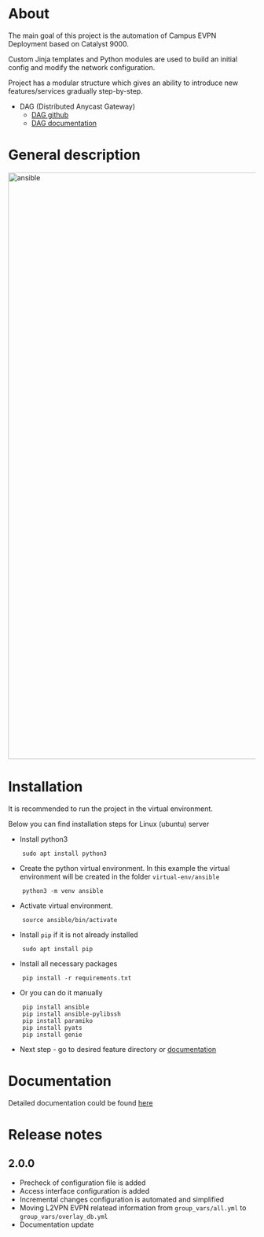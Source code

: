 # About #

The main goal of this project is the automation of Campus EVPN Deployment based on Catalyst 9000.

Custom Jinja templates and Python modules are used to build an initial config and modify the network configuration.

Project has a modular structure which gives an ability to introduce new features/services gradually step-by-step.

* DAG (Distributed Anycast Gateway)
  * [DAG github](https://github.com/Cat9kEVPN/cat9k-evpn-ansible/tree/releases/v2.x.x/dag)
  * [DAG documentation](https://cat9k-evpn-ansible.readthedocs.io/en/latest/input_dag.html)

# General description #

<img width="1192" alt="ansible" src="https://user-images.githubusercontent.com/107021162/175528526-5d8b59ea-7f39-4d78-ac95-b08fed9ebbf6.png">

# Installation #

It is recommended to run the project in the virtual environment.

Below you can find installation steps for Linux (ubuntu) server

* Install python3
```
    sudo apt install python3
```
* Create the python virtual environment. In this example the virtual environment will be created in the folder ``virtual-env/ansible``
```
    python3 -m venv ansible
```
* Activate virtual environment.
```
    source ansible/bin/activate
```
* Install ``pip`` if it is not already installed
```
    sudo apt install pip
```
* Install all necessary packages
```
    pip install -r requirements.txt
```
* Or you can do it manually
```
    pip install ansible
    pip install ansible-pylibssh
    pip install paramiko
    pip install pyats
    pip install genie
```
* Next step - go to desired feature directory or [documentation](https://cat9k-evpn-ansible.readthedocs.io)

# Documentation #

Detailed documentation could be found [here](https://cat9k-evpn-ansible.readthedocs.io)

# Release notes #

## 2.0.0 ##

* Precheck of configuration file is added
* Access interface configuration is added
* Incremental changes configuration is automated and simplified
* Moving L2VPN EVPN relatead information from ``group_vars/all.yml`` to ``group_vars/overlay_db.yml``
* Documentation update
